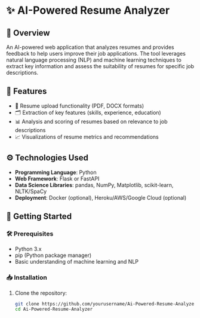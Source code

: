 # ✨ AI-Powered Resume Analyzer

## 📖 Overview
An AI-powered web application that analyzes resumes and provides feedback to help users improve their job applications. The tool leverages natural language processing (NLP) and machine learning techniques to extract key information and assess the suitability of resumes for specific job descriptions.

## 🌟 Features
- 📄 Resume upload functionality (PDF, DOCX formats)
- 🗂️ Extraction of key features (skills, experience, education)
- 📊 Analysis and scoring of resumes based on relevance to job descriptions
- 📈 Visualizations of resume metrics and recommendations

## ⚙️ Technologies Used
- **Programming Language**: Python
- **Web Framework**: Flask or FastAPI
- **Data Science Libraries**: pandas, NumPy, Matplotlib, scikit-learn, NLTK/SpaCy
- **Deployment**: Docker (optional), Heroku/AWS/Google Cloud (optional)

## 🚀 Getting Started

### 🛠️ Prerequisites
- Python 3.x
- pip (Python package manager)
- Basic understanding of machine learning and NLP

### 📥 Installation
1. Clone the repository:
   ```bash
   git clone https://github.com/yourusername/Ai-Powered-Resume-Analyzer.git
   cd Ai-Powered-Resume-Analyzer
